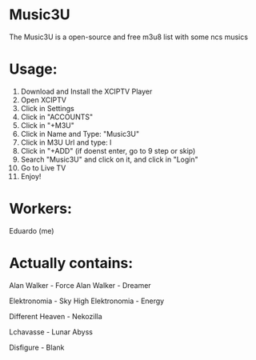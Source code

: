 # Music3U
The Music3U is a open-source and free m3u8 list with some ncs musics

# Usage:
1. Download and Install the XCIPTV Player
2. Open XCIPTV
3. Click in Settings
4. Click in "ACCOUNTS"
5. Click in "+M3U"
6. Click in Name and Type: "Music3U"
7. Click in M3U Url and type: l
8. Click in "+ADD" (if doenst enter, go to 9 step or skip)
9. Search "Music3U" and click on it, and click in "Login"
10. Go to Live TV
11. Enjoy!

 # Workers:
 Eduardo (me)

 # Actually contains:
 Alan Walker - Force
 Alan Walker - Dreamer

 Elektronomia - Sky High
 Elektronomia - Energy

 Different Heaven - Nekozilla

 Lchavasse - Lunar Abyss

 Disfigure - Blank

